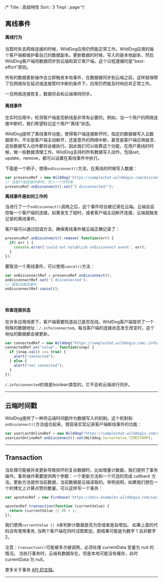 /*
Title : 高级特性
Sort : 3
Tmpl : page
*/

## 离线事件

#### 离线行为

当暂时失去网络连接的时候，WildDog应用仍然能正常工作。WildDog应用的每个客户端都维护着自己的数据副本。更新数据的时候，写入的是本地副本，然后WildDog客户端将数据同步到云端和其它客户端，这个过程遵循的是"best-effort"原则。

所有的数据更新操作会立即触发本地事件，在数据被同步到云端之前。这样就保障了在网络存在延迟或连接暂时中断的条件下，应用仍然能及时响应并正常工作。

一旦网络连接恢复，数据将会和云端保持同步。

#### 离线事件

在实时应用中，检测客户端是否断线是非常有必要的。例如，当一个用户的网络连接中断时，我们希望标记这个用户“离线”状态。

WildDog提供了离线事件功能，使得客户端连接断开时，指定的数据被写入云数据库中。不论是客户端主动断开，还是意外的网络中断，甚至是客户端应用崩溃，这些数据写入动作都将会被执行。因此我们可以依靠这个功能，在用户离线的时候，做一些数据清理工作。WildDog支持的所有数据写入动作，包括set, update，remove，都可以设置在离线事件中执行。

下面是一个例子，使用`onDisconnect()`方法，在离线的时候写入数据：

```js
var presenceRef = new Wilddog('https://samplechat.wilddogio.com/disconnectmessage');
// 当客户端连接中断时，写入一个字符串
presenceRef.onDisconnect().set("I disconnected!");
```

**离线事件是如何工作的**

当进行了一个`onDisconnect()`调用之后，这个事件将会被记录在云端。云端会监控每一个客户端的连接。如果发生了超时，或者客户端主动断开连接，云端就触发记录的离线事件。

客户端可以通过回调方法，确保离线事件被云端正确记录了：

```js
presenceRef.onDisconnect().remove( function(err) {
  if( err ) {
    console.error('could not establish onDisconnect event', err);
  }
});
```

要取消一个离线事件，可以使用`cancel()`方法：

```js
var onDisconnectRef = presenceRef.onDisconnect();
onDisconnectRef.set('I disconnected');
// 要取消离线事件
onDisconnectRef.cancel();
```
<br>

#### 检查连接状态
在许多应用场景下，客户端需要知道自己是否在线。WildDog客户端提供了一个特殊的数据地址：`/.info/connected`。每当客户端的连接状态发生改变时，这个地址的数据都会被更新。

```js
var connectedRef = new Wilddog("https://samplechat.wilddogio.com/.info/connected");
connectedRef.on("value", function(snap) {
  if (snap.val() === true) {
    alert("connected");
  } else {
    alert("not connected");
  }
});
```

`/.info/connected`的值是boolean类型的，它不会和云端进行同步。

<hr>

## 云端时间戳

WildDog提供了一种将云端时间戳作为数据写入的机制。这个机制和`onDisconnect()`方法组合起来，很容易实现记录客户端断线事件的功能：

```js
var userLastOnlineRef = new Wilddog("https://samplechat.wilddogio.com/users/joe/lastOnline");
userLastOnlineRef.onDisconnect().set(Wilddog.ServerValue.TIMESTAMP);
```

<hr>

## Transaction

当处理可能被并发更新导致损坏的复杂数据时，比如增量计数器，我们提供了事务操作。事务操作需要提供两个参数：一个更新方法和一个可选的完成 callback 方法。更新方法提供当前数据，当前数据是云端读取的。举例说明，如果我们想在一个的博文上计算点赞的数量，可以这样写一个事务： 

```js
var upvotesRef = new Firebase('https://docs-examples.wilddogio.com/saving-data/wildblog/posts/-JRHTHaIs-jNPLXOQivY/upvotes');

upvotesRef.transaction(function (currentValue) {
  return (currentValue || 0) + 1;
});

```

我们使用`currentValue || 0`来判断计数器是否为空或者是自增加。
如果上面的代码没有使用事务, 当两个客户端在同时试图累加，那结果可能是为数字 1 且非数字 2。

注意：`transaction()`可能被多次被调用，必须处理 currentData 变量为 null 的情况。 当执行事务时，云端有数据存在，但是本地可能没有缓存，此时 currentData 为 null。

更多关于事务 [API 的文档](/web/api)。


<hr>

